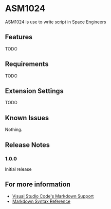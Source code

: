 # ASM1024

ASM1024 is use to write script in Space Engineers

## Features

TODO

## Requirements

TODO

## Extension Settings

TODO

## Known Issues

Nothing.

## Release Notes

### 1.0.0

Initial release

## For more information

* [Visual Studio Code's Markdown Support](http://code.visualstudio.com/docs/languages/markdown)
* [Markdown Syntax Reference](https://help.github.com/articles/markdown-basics/)
